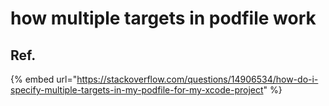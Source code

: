 # how multiple targets in podfile work

## Ref.

{% embed url="https://stackoverflow.com/questions/14906534/how-do-i-specify-multiple-targets-in-my-podfile-for-my-xcode-project" %}



